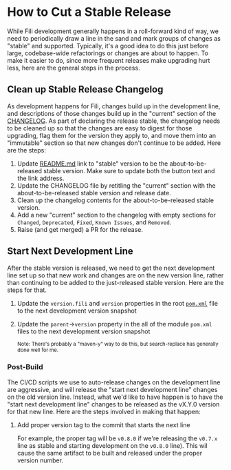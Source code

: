 How to Cut a Stable Release
===========================

While Fili development generally happens in a roll-forward kind of way, we need to periodically draw a line in the sand
and mark groups of changes as "stable" and supported. Typically, it's a good idea to do this just before large,
codebase-wide refactorings or changes are about to happen. To make it easier to do, since more frequent releases make
upgrading hurt less, here are the general steps in the process.

Clean up Stable Release Changelog
---------------------------------

As development happens for Fili, changes build up in the development line, and descriptions of those changes build up in
the "current" section of the [CHANGELOG](/CHANGELOG.md). As part of declaring the release stable, the changelog needs to
be cleaned up so that the changes are easy to digest for those upgrading, flag them for the version they apply to, and
move them into an "immutable" section so that new changes don't continue to be added. Here are the steps:

1. Update [README.md](/README.md) link to "stable" version to be the about-to-be-released stable version.
   Make sure to update both the button text and the link address.
2. Update the CHANGELOG file by retitling the "current" section with the about-to-be-released stable version and release
   date.
3. Clean up the changelog contents for the about-to-be-released stable version.
4. Add a new "current" section to the changelog with empty sections for `Changed`, `Deprecated`, `Fixed`,
   `Known Issues`, and `Removed`.
5. Raise (and get merged) a PR for the release.

Start Next Development Line
---------------------------

After the stable version is released, we need to get the next development line set up so that new work and changes are
on the new version line, rather than continuing to be added to the just-released stable version. Here are the steps for
that.

1. Update the `version.fili` and `version` properties in the root [`pom.xml`](/pom.xml) file to the next development
   version snapshot
2. Update the `parent`->`version` property in the all of the module `pom.xml` files to the next development version
   snapshot

   <sub>Note: There's probably a "maven-y" way to do this, but search-replace has generally done well for me.</sub>

### Post-Build

The CI/CD scripts we use to auto-release changes on the development line are aggressive, and will release the "start
next development line" changes on the old version line. Instead, what we'd like to have happen is to have the "start
next development line" changes to be released as the vX.Y.0 version for that new line. Here are the steps involved in
making that happen:

1. Add proper version tag to the commit that starts the next line

   For example, the proper tag will be `v0.8.0` if we're releasing the `v0.7.x` line as stable and starting development
   on the `v0.8.0` line). This wil cause the same artifact to be built and released under the proper version number.
